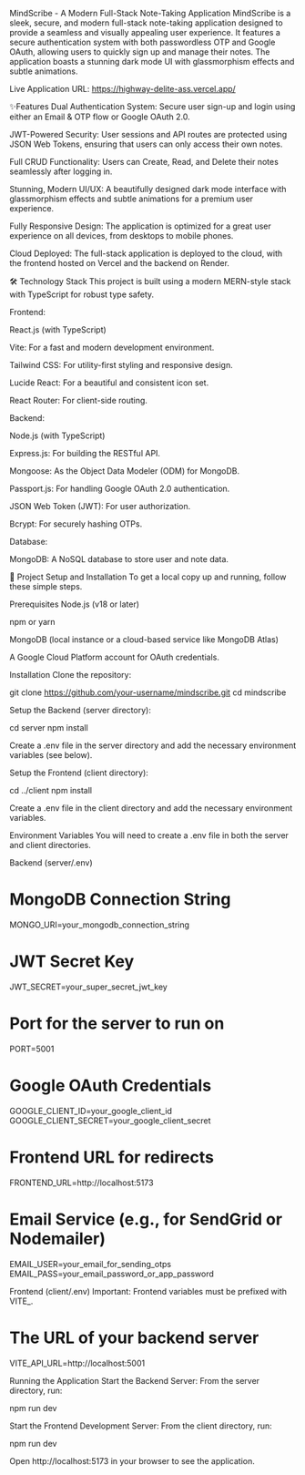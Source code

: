 MindScribe - A Modern Full-Stack Note-Taking Application
MindScribe is a sleek, secure, and modern full-stack note-taking application designed to provide a seamless and visually appealing user experience. It features a secure authentication system with both passwordless OTP and Google OAuth, allowing users to quickly sign up and manage their notes. The application boasts a stunning dark mode UI with glassmorphism effects and subtle animations.

Live Application URL: https://highway-delite-ass.vercel.app/

✨Features
Dual Authentication System: Secure user sign-up and login using either an Email & OTP flow or Google OAuth 2.0.

JWT-Powered Security: User sessions and API routes are protected using JSON Web Tokens, ensuring that users can only access their own notes.

Full CRUD Functionality: Users can Create, Read, and Delete their notes seamlessly after logging in.

Stunning, Modern UI/UX: A beautifully designed dark mode interface with glassmorphism effects and subtle animations for a premium user experience.

Fully Responsive Design: The application is optimized for a great user experience on all devices, from desktops to mobile phones.

Cloud Deployed: The full-stack application is deployed to the cloud, with the frontend hosted on Vercel and the backend on Render.

🛠️ Technology Stack
This project is built using a modern MERN-style stack with TypeScript for robust type safety.

Frontend:

React.js (with TypeScript)

Vite: For a fast and modern development environment.

Tailwind CSS: For utility-first styling and responsive design.

Lucide React: For a beautiful and consistent icon set.

React Router: For client-side routing.

Backend:

Node.js (with TypeScript)

Express.js: For building the RESTful API.

Mongoose: As the Object Data Modeler (ODM) for MongoDB.

Passport.js: For handling Google OAuth 2.0 authentication.

JSON Web Token (JWT): For user authorization.

Bcrypt: For securely hashing OTPs.

Database:

MongoDB: A NoSQL database to store user and note data.

🚀 Project Setup and Installation
To get a local copy up and running, follow these simple steps.

Prerequisites
Node.js (v18 or later)

npm or yarn

MongoDB (local instance or a cloud-based service like MongoDB Atlas)

A Google Cloud Platform account for OAuth credentials.

Installation
Clone the repository:

git clone https://github.com/your-username/mindscribe.git
cd mindscribe

Setup the Backend (server directory):

cd server
npm install

Create a .env file in the server directory and add the necessary environment variables (see below).

Setup the Frontend (client directory):

cd ../client
npm install

Create a .env file in the client directory and add the necessary environment variables.

Environment Variables
You will need to create a .env file in both the server and client directories.

Backend (server/.env)
# MongoDB Connection String
MONGO_URI=your_mongodb_connection_string

# JWT Secret Key
JWT_SECRET=your_super_secret_jwt_key

# Port for the server to run on
PORT=5001

# Google OAuth Credentials
GOOGLE_CLIENT_ID=your_google_client_id
GOOGLE_CLIENT_SECRET=your_google_client_secret

# Frontend URL for redirects
FRONTEND_URL=http://localhost:5173

# Email Service (e.g., for SendGrid or Nodemailer)
EMAIL_USER=your_email_for_sending_otps
EMAIL_PASS=your_email_password_or_app_password

Frontend (client/.env)
Important: Frontend variables must be prefixed with VITE_.

# The URL of your backend server
VITE_API_URL=http://localhost:5001

Running the Application
Start the Backend Server:
From the server directory, run:

npm run dev

Start the Frontend Development Server:
From the client directory, run:

npm run dev

Open http://localhost:5173 in your browser to see the application.

